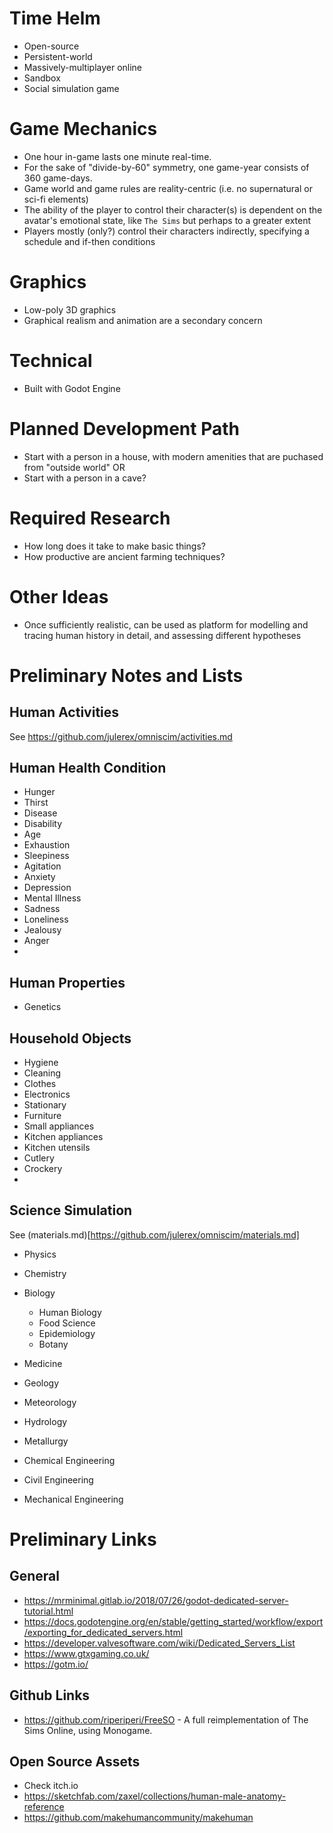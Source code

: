 # Time Helm

- Open-source 
- Persistent-world 
- Massively-multiplayer online 
- Sandbox 
- Social simulation game


# Game Mechanics
- One hour in-game lasts one minute real-time.
- For the sake of "divide-by-60" symmetry, one game-year consists of 360 game-days.
- Game world and game rules are reality-centric (i.e. no supernatural or sci-fi elements)
- The ability of the player to control their character(s) is dependent on the avatar's emotional state, like `The Sims` but perhaps to a greater extent
- Players mostly (only?) control their characters indirectly, specifying a schedule and if-then conditions


# Graphics
- Low-poly 3D graphics
- Graphical realism and animation are a secondary concern 



# Technical

- Built with Godot Engine


# Planned Development Path
- Start with a person in a house, with modern amenities that are puchased from "outside world"
OR
- Start with a person in a cave?


# Required Research
- How long does it take to make basic things?
- How productive are ancient farming techniques?


# Other Ideas
- Once sufficiently realistic, can be used as platform for modelling and tracing human history in detail, and assessing different hypotheses


# Preliminary Notes and Lists

##  Human Activities

See https://github.com/julerex/omniscim/activities.md


##  Human Health Condition
- Hunger
- Thirst
- Disease
- Disability
- Age
- Exhaustion
- Sleepiness
- Agitation
- Anxiety
- Depression
- Mental Illness
- Sadness
- Loneliness
- Jealousy
- Anger
- 


## Human Properties
- Genetics


## Household Objects
- Hygiene
- Cleaning
- Clothes
- Electronics
- Stationary
- Furniture
- Small appliances
- Kitchen appliances
- Kitchen utensils
- Cutlery
- Crockery
- 

## Science Simulation

See (materials.md)[https://github.com/julerex/omniscim/materials.md]

- Physics
- Chemistry
- Biology
  - Human Biology
  - Food Science
  - Epidemiology
  - Botany

- Medicine
- Geology
- Meteorology
- Hydrology
- Metallurgy
- Chemical Engineering
- Civil Engineering
- Mechanical Engineering


# Preliminary Links

## General
- https://mrminimal.gitlab.io/2018/07/26/godot-dedicated-server-tutorial.html
- https://docs.godotengine.org/en/stable/getting_started/workflow/export/exporting_for_dedicated_servers.html
- https://developer.valvesoftware.com/wiki/Dedicated_Servers_List
- https://www.gtxgaming.co.uk/
- https://gotm.io/

## Github Links
- https://github.com/riperiperi/FreeSO - A full reimplementation of The Sims Online, using Monogame.

## Open Source Assets
- Check itch.io
- https://sketchfab.com/zaxel/collections/human-male-anatomy-reference
- https://github.com/makehumancommunity/makehuman
